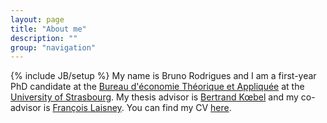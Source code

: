 ```yaml
---
layout: page
title: "About me"
description: ""
group: "navigation"
---
```

{% include JB/setup %}
My name is Bruno Rodrigues and I am a first-year
PhD candidate at the [Bureau d'économie Théorique et Appliquée](http://www.beta-umr7522.fr/) at the [University of Strasbourg](http://www.unistra.fr/index.php?id=accueil). My thesis advisor is [Bertrand Kœbel](http://www.beta-umr7522.fr/-KOEBEL-Bertrand) and my co-advisor is [François Laisney](http://www.beta-umr7522.fr/-LAISNEY-Fran%C3%A7ois). You can find my CV [here](/assets/files/cv_english.pdf).